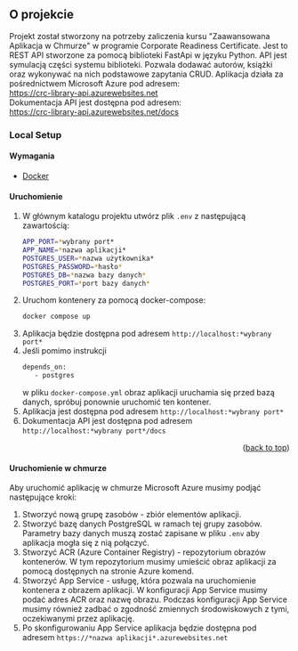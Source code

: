 
## O projekcie
Projekt został stworzony na potrzeby zaliczenia kursu "Zaawansowana Aplikacja w Chmurze" w programie Corporate Readiness
Certificate. Jest to REST API stworzone za pomocą biblioteki FastApi w języku Python. API jest symulacją części 
systemu biblioteki. Pozwala dodawać autorów, książki oraz wykonywać na nich podstawowe zapytania CRUD.
Aplikacja działa za pośrednictwem Microsoft Azure pod adresem:<br>
https://crc-library-api.azurewebsites.net <br>
Dokumentacja API jest dostępna pod adresem:<br>
https://crc-library-api.azurewebsites.net/docs


### Local Setup

#### Wymagania

* [Docker][Docker-url]

#### Uruchomienie 
1. W głównym katalogu projektu utwórz plik `.env` z następującą zawartością:
   ```sh
   APP_PORT=*wybrany port*
   APP_NAME=*nazwa aplikacji*
   POSTGRES_USER=*nazwa użytkownika*
   POSTGRES_PASSWORD=*hasło*
   POSTGRES_DB=*nazwa bazy danych*
   POSTGRES_PORT=*port bazy danych*
   ```
2. Uruchom kontenery za pomocą docker-compose:
   ```sh
   docker compose up
   ```
3. Aplikacja będzie dostępna pod adresem `http://localhost:*wybrany port*`
4. Jeśli pomimo instrukcji 
   ```sh
   depends_on:
      - postgres
   ```
    w pliku `docker-compose.yml` obraz aplikacji uruchamia się przed bazą danych, spróbuj ponownie uruchomić ten kontener.
5. Aplikacja jest dostępna pod adresem `http://localhost:*wybrany port*`
6. Dokumentacja API jest dostępna pod adresem `http://localhost:*wybrany port*/docs`

<p align="right">(<a href="#readme-top">back to top</a>)</p>




<!-- MARKDOWN LINKS & IMAGES -->
<!-- https://www.markdownguide.org/basic-syntax/#reference-style-links -->

[Docker-url]: https://www.docker.com/

#### Uruchomienie w chmurze
Aby uruchomić aplikację w chmurze Microsoft Azure musimy podjąć następujące kroki:

1. Stworzyć nową grupę zasobów - zbiór elementów aplikacji.
2. Stworzyć bazę danych PostgreSQL w ramach tej grupy zasobów. Parametry bazy danych muszą zostać zapisane w pliku 
    `.env` aby aplikacja mogła się z nią połączyć.
3. Stworzyć ACR (Azure Container Registry) - repozytorium obrazów kontenerów. W tym repozytorium musimy umieścić obraz 
    aplikacji za pomocą dostępnych na stronie Azure komend.
4. Stworzyć App Service - usługę, która pozwala na uruchomienie kontenera z obrazem aplikacji. W konfiguracji App Service 
    musimy podać adres ACR oraz nazwę obrazu. Podczas konfiguracji App Service musimy również zadbać o zgodność
    zmiennych środowiskowych z tymi, oczekiwanymi przez aplikację.
5. Po skonfigurowaniu App Service aplikacja będzie dostępna pod adresem `https://*nazwa aplikacji*.azurewebsites.net`


